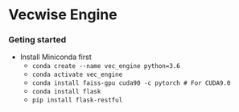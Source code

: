 # Vecwise Engine

### Geting started

- Install Miniconda first
    - `conda create --name vec_engine python=3.6`
    - `conda activate vec_engine`
    - `conda install faiss-gpu cuda90 -c pytorch # For CUDA9.0`
    - `conda install flask`
    - `pip install flask-restful`
